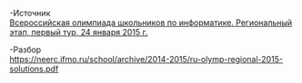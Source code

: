 -Источник  
[Всероссийская олимпиада школьников по информатике. Региональный этап, первый тур, 24 января 2015 г.](https://olimpiada.ru/activity/73/tasks/2014?class=11&year=2014)

-Разбор  
https://neerc.ifmo.ru/school/archive/2014-2015/ru-olymp-regional-2015-solutions.pdf
